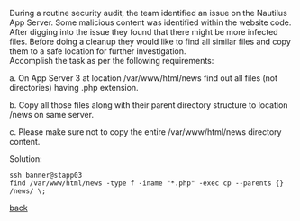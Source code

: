 During a routine security audit, the team identified an issue on the Nautilus App Server. Some malicious content was identified within the website code.  
After digging into the issue they found that there might be more infected files. Before doing a cleanup they would like to find all similar files and copy them to a safe location for further investigation.   
Accomplish the task as per the following requirements:  

a. On App Server 3 at location /var/www/html/news find out all files (not directories) having .php extension.  

b. Copy all those files along with their parent directory structure to location /news on same server.  

c. Please make sure not to copy the entire /var/www/html/news directory content.  

Solution:  
```
ssh banner@stapp03
find /var/www/html/news -type f -iname "*.php" -exec cp --parents {} /news/ \;
```


[back](https://github.com/MederD/Kodekloud-Engineer-Tasks)  
